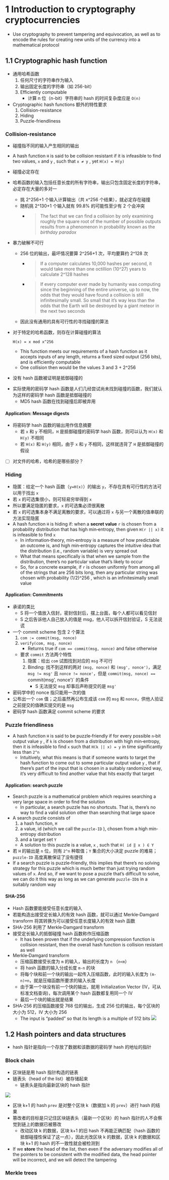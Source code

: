 # 1 Introduction to cryptography cryptocurrencies
- Use cryptography to prevent tampering and equivocation, as well as to encode the rules for creating new units of the currency into a mathematical protocol
## 1.1 Cryptographic hash function
- 通用哈希函数
    1. 任何尺寸的字符串作为输入
    2. 输出固定长度的字符串（如 256-bit）
    3. Efficiently computable
        - 计算 n 位（n-bit）字符串的 hash 的时间复杂度应是 `O(n)`
        <!-- - Computing the hash of an n‐bit string should have a running time that is `O(n)` -->
 - Cryptographic hash functions 额外的特性要求
    1. Collision-resistance
    2. Hiding
    3. Puzzle-friendliness
### Collision-resistance
- 碰撞指不同的输入产生相同的输出
<!-- - A collision occurs when two distinct inputs produce the same output -->
- A hash function `H` is said to be collision resistant if it is infeasible to find two values, `x` and `y` , such that `x ≠ y` , yet `H(x) = H(y)`
- 碰撞必定存在
- 哈希函数的输入包括任意长度的所有字符串，输出只包含固定长度的字符串，必定存在大量的多对一
    - 挑 2^256+1 个输入计算输出（共 x^256 个结果），就必定存在碰撞
    - 随机挑 2^130+1 个输入就有 99.8% 的可能性至少有 2 个会冲突
        - > The fact that we can find a collision by only examining roughly the square root of the number of possible outputs results from a phenomenon in probability known as the *birthday paradox*
- 暴力破解不可行
    - 256 位的输出，最坏情况要算 2^256+1 次，平均要算约 2^128 次
        - > If a computer calculates 10,000 hashes per second, it would take more than one octillion (10^27) years to calculate 2^128 hashes
        - > If every computer ever made by humanity was computing since the beginning of the entire universe, up to now, the odds that they would have found a collision is still infinitesimally small. So small that it’s way less than the odds that the Earth will be destroyed by a giant meteor in the next two seconds
    - 因此没有通用的具有可行性的寻找碰撞的算法
- 对于特定的哈希函数，则存在计算碰撞的算法

    ```
    H(x) = x mod x^256
    ```

    - This function meets our requirements of a hash function as it accepts inputs of any length, returns a fixed sized output (256 bits), and is efficiently computable
    - One collision then would be the values 3 and 3 + 2^256
- 没有 hash 函数被证明是抵御碰撞的
<!-- - There are no hash functions proven to be collision‐resistant -->
- 实际使用的密码学 hash 函数是人们几经尝试尚未找到碰撞的函数，我们就认为这样的密码学 hash 函数是抵御碰撞的
    - MD5 hash 函数在找到碰撞后即被弃用
<!-- - The cryptographic hash functions that we rely on in practice are just functions for which people have tried really, really hard to find collisions and haven’t yet succeeded
    - In some cases, such as the old MD5 hash function, collisions were eventually found after years of work, leading the function to be deprecated and phased out of practical use -->
<!-- - And so we choose to believe that those are collision resistant -->
#### Application: Message digests
- 将密码学 hash 函数的输出用作信息摘要
    - 若 `x` 和 `y` 不相同，`H` 是抵御碰撞的密码学 hash 函数，则可以认为 `H(x)` 和 `H(y)` 不相同
    - 若 `H(x)` 和 `H(y)` 相同，由于 `x` 和 `y` 不相同，这样就违背了 `H` 是抵御碰撞的假设
<!-- - Use hash outputs as a **message digest**
    - If we know that two inputs `x` and `y` to a collision‐resistant hash function `H` are different, then it’s safe to assume that their hashes `H(x) and `H(y)` are different
        - If someone knew an `x` and `y` that were different but had the same hash, that would violate our assumption that `H` is collision resistant -->
- [ ] 对文件的哈希，哈希的是哪些部分？
### Hiding
- 隐匿：给定一个 hash 函数（`y=H(x)`）的输出 `y`，不存在具有可行性的方法可以用于找出 `x`
- 若 `x` 的可选集很小，则可轻易穷举得到 `x`
- 所以要满足隐匿的要求，`x` 的可选集必须很离散
- 若 `x` 的可选集本身不满足离散的要求，可以通过将 `x` 与另一个离散的值串联的方法实现隐匿
- A hash function `H` is hiding if: when a **secret value** `r` is chosen from a probability distribution that has high min‐entropy, then given `H(r || x)` it is infeasible to find `x`
    - In information‐theory, min‐entropy is a measure of how predictable an outcome is, and high min‐entropy captures the intuitive idea that the distribution (i.e., random variable) is very spread out
    - What that means specifically is that when we sample from the distribution, there’s no particular value that’s likely to occur
    - So, for a concrete example, if `r` is chosen uniformly from among all of the strings that are 256 bits long, then any particular string was chosen with probability (1/2)^256 , which is an infinitesimally small value
#### Application: Commitments
- 承诺的类比
    - S 将一个值放入信封，密封信封后，摆上台面，每个人都可以看见信封
    - S 之后告诉他人自己放入的值是 msg，他人可以拆开信封验证，S 无法说谎
- 一个 commit scheme 包含 2 个算法
    1. `com := commit(msg, nonce)`
    2. `verify(com, msg, nonce)`
        - Returns true if `com == commit(msg, nonce)` and false otherwise
    - 要求 `commit` 方法两个特性
        1. 隐匿：给出 `com` 试图找到对应的 `msg` 不可行
        2. Binding: 找不到这样的两对 `(msg, nonce)` 和 `(msg', nonce')`，满足 `msg != msg'` 且 `nonce != nonce'`，但是 `commit(msg, nonce) == `commit(msg', nonce')` 的条件
            - S 无法提交 `msg` 却事后声称提交的是 `msg'`
- 密码学中的 nonce 指只能用一次的值
- 公布出一个 `com` 值；之后虽然再公布生成该 `com` 的 `msg` 和 `nonce`，供他人验证之前提交的值确实提交的是 `msg`
- 密码学 hash 函数满足 commit scheme 的要求
### Puzzle friendliness
- A hash function `H` is said to be puzzle‐friendly if for every possible `n`‐bit output value `y` , if `k` is chosen from a distribution with high min‐entropy, then it is infeasible to find `x` such that `H(k || x) = y` in time significantly less than `2^n` 
    - Intuitively, what this means is that if someone wants to target the hash function to come out to some particular output value `y` , that if there’s part of the input that is chosen in a suitably randomized way, it’s very difficult to find another value that hits exactly that target
#### Application: search puzzle
- Search puzzle is a mathematical problem which requires searching a very large space in order to find the solution
    - In particular, a search puzzle has no shortcuts. That is, there’s no way to find a valid solution other than searching that large space
- A search puzzle consists of
    1. a hash function, `H`
    2. a value, id (which we call the `puzzle‐ID` ), chosen from a high min‐entropy distribution
    3. and a target set `Y`
    - A solution to this puzzle is a value, `x` , such that `H( id ‖ x ) ∈ Y`
- 若 `H` 的输出是 `n` 位，则有 `2^n` 种取值；`Y` 集合的大小决定 puzzle 的难易；`puzzle-ID` 高度离散保证了没有捷径
- If a search puzzle is puzzle‐friendly, this implies that there’s no solving strategy for this puzzle which is much better than just trying random values of `x`. And so, if we want to pose a puzzle that’s difficult to solve, we can do it this way as long as we can generate `puzzle‐ID`s in a suitably random way
#### SHA-256
- Hash 函数要能接受任意长度的输入
- 若能构造出接受定长输入的有效 hash 函数，就可以通过 Merkle‐Damgard transform 将其转换为可以接受任意长度输入的有效 hash 函数
- SHA-256 利用了 Merkle‐Damgard transform
- 接受定长输入的抵御碰撞 hash 函数称作压缩函数
    - It has been proven that if the underlying compression function is collision resistant, then the overall hash function is collision resistant as well
- Merkle‐Damgard transform
    - 压缩函数接受长度为 `m` 的输入，输出的长度为 `n` （`n<m`）
    - 将 hash 函数的输入分成长度 `m-n` 的块
    - 将每个块和前一个块的输出一起传入压缩函数，此时的输入长度为 `(m-n)+n`，就是压缩函数所要求的输入长度
    - 由于第一个块没有前一个快的输出，就用 Initialization Vector (IV，可从标准文档查询)，每次调用某个 hash 函数都复用同一个 IV
    - 最后一个块的输出就是结果
- SHA-256 的压缩函数接受 768 位的输出，生成 256 位的输出，每个区块的大小为 512，IV 大小为 256
    - The input is “padded” so that its length is a multiple of 512 bits
![](src/SHA‐256_Hash_Function_(simplified).jpg)
## 1.2 Hash pointers and data structures
- hash 指针是指向一个存放了数据和该数据的密码学 hash 的地址的指针
### Block chain
- 区块链是用 hash 指针构造的链表
- 链表头（head of the list）被存储起来
    - 链表头是指向最新区块的 hash 指针
    <!-- - We store the head of the list, which is just a regular hash‐pointer that points to the most recent data block -->  

![](src/blockchain.jpg)
- 区块 k+1 的 hash `prev` 是对整个区块 k（数据加 `k` 的 `prev`）进行 hash 的结果
- 篡改者的目标是只记住区块链表头（最新一个区块）的 hash 指针的人不会察觉到链上的数据已被篡改
    - 改动区块 k 的数据，区块 k+1 的旧 hash 不再能正确匹配（hash 函数的抵御碰撞性保证了这一点），因此光改区块 k 的数据，区块 k 的数据和区块 k+1 的 hash 的不一致性就会被检测到
- If we **store** the head of the list, then even if the adversary modifies all of the pointers to be consistent with the modified data, the head pointer will be incorrect, and we will detect the tampering
### Merkle trees